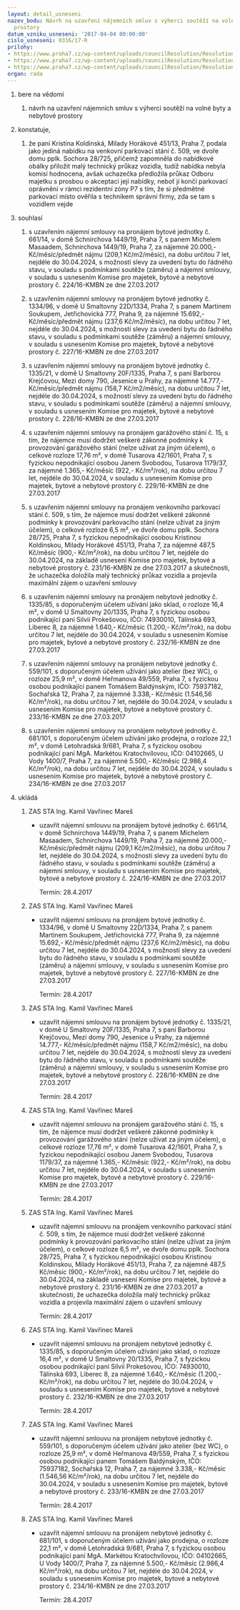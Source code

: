 ```yaml
---
layout: detail_usneseni
nazev_bodu: Návrh na uzavření nájemních smluv s výherci soutěží na volné byty a nebytové
  prostory
datum_vzniku_usneseni: '2017-04-04 00:00:00'
cislo_usneseni: 0316/17-R
prilohy:
- https://www.praha7.cz/wp-content/uploads/councilResolution/Resolutions/28611/export/01_BJNBP20170404~186986.docx
- https://www.praha7.cz/wp-content/uploads/councilResolution/Resolutions/28611/export/02_BJNBP20170404~186985.pdf
- https://www.praha7.cz/wp-content/uploads/councilResolution/Resolutions/28611/export/export~296367.pdf
organ: rada
---
```

<ol id="urzList" class="urzList_view"><li id="" class="urzClass1"><span name="1">bere na vědomí</span><ol class="urzOlClass"><li style="text-align: left;" id="" class="urzClass2"><span><p>návrh na uzavření nájemních smluv s výherci soutěží na volné byty a nebytové prostory</p></span></li></ol></li><li id="" class="urzClass1"><span name="50">konstatuje,</span><ol class="urzOlClass"><li style="text-align: left;" id="" class="urzClass2"><span><p>že paní Kristina Koldinská, Milady Horákové 451/13, Praha 7, podala jako jediná nabídku na venkovní parkovací stání č. 509, ve dvoře domu pplk. Sochora 28/725, přičemž zapomněla do nabídkové obálky přiložit malý technický průkaz vozidla, tudíž nabídka nebyla komisí hodnocena, avšak uchazečka předložila průkaz Odboru majetku s prosbou o akceptaci její nabídky, neboť jí končí parkovací oprávnění v rámci rezidentní zóny P7 s tím, že si předmětné parkovací místo ověřila s technikem správní firmy, zda se tam s vozidlem vejde</p></span></li></ol></li><li id="" class="urzClass1"><span name="26">souhlasí</span><ol class="urzOlClass"><li style="text-align: left;" id="" class="urzClass2"><span><p>s uzavřením nájemní smlouvy na pronájem bytové jednotky č. 661/14, v domě Schnirchova 1449/19, Praha 7, s panem Michelem Masaadem, Schnirchova 1449/19, Praha 7, za nájemné 20.000,- Kč/měsíc/předmět nájmu (209,1 Kč/m2/měsíc), na dobu určitou 7 let, nejdéle do 30.04.2024, s možností slevy za uvedení bytu do řádného stavu, v souladu s podmínkami soutěže (záměru) a nájemní smlouvy, v souladu s usnesením Komise pro majetek, bytové a nebytové prostory č. 224/16-KMBN ze dne 27.03.2017<br></p></span></li><li style="text-align: left;" id="" class="urzClass2"><span><p>s uzavřením nájemní smlouvy na pronájem bytové jednotky č. 1334/96, v domě U Smaltovny 22D/1334, Praha 7, s panem Martinem Soukupem, Jetřichovická 777, Praha 9, za nájemné 15.692,- Kč/měsíc/předmět nájmu (237,6 Kč/m2/měsíc), na dobu určitou 7 let, nejdéle do 30.04.2024, s možností slevy za uvedení bytu do řádného stavu, v souladu s podmínkami soutěže (záměru) a nájemní smlouvy, v souladu s usnesením Komise pro majetek, bytové a nebytové prostory č. 227/16-KMBN ze dne 27.03.2017<br></p></span></li><li style="text-align: left;" id="" class="urzClass2"><span><p>s uzavřením nájemní smlouvy na pronájem bytové jednotky č. 1335/21, v domě U Smaltovny 20F/1335, Praha 7, s paní Barborou Krejčovou, Mezi domy 790, Jesenice u Prahy, za nájemné 14.777,- Kč/měsíc/předmět nájmu (158,7 Kč/m2/měsíc), na dobu určitou 7 let, nejdéle do 30.04.2024, s možností slevy za uvedení bytu do řádného stavu, v souladu s podmínkami soutěže (záměru) a nájemní smlouvy, v souladu s usnesením Komise pro majetek, bytové a nebytové prostory č. 228/16-KMBN ze dne 27.03.2017<br></p></span></li><li style="text-align: left;" id="" class="urzClass2"><span><p>s uzavřením nájemní smlouvy na pronájem garážového stání č. 15, s tím, že nájemce musí dodržet veškeré zákonné podmínky k provozování garážového stání (nelze užívat za jiným účelem), o celkové rozloze 17,76 m², v domě Tusarova 42/1601, Praha 7, s fyzickou nepodnikající osobou Janem Svobodou, Tusarova 1179/37, za nájemné 1.365,- Kč/měsíc (922,- Kč/m²/rok), na dobu určitou 7 let, nejdéle do 30.04.2024, v souladu s usnesením Komise pro majetek, bytové a nebytové prostory č. 229/16-KMBN ze dne 27.03.2017<br></p></span></li><li style="text-align: left;" id="" class="urzClass2"><span><p>s uzavřením nájemní smlouvy na pronájem venkovního parkovací stání č. 509, s tím, že nájemce musí dodržet veškeré zákonné podmínky k provozování parkovacího stání (nelze užívat za jiným účelem), o celkové rozloze 6,5 m², ve dvoře domu pplk. Sochora 28/725, Praha 7, s fyzickou nepodnikající osobou Kristinou Koldinskou, Milady Horákové 451/13, Praha 7, za nájemné 487,5 Kč/měsíc (900,- Kč/m²/rok), na dobu určitou 7 let, nejdéle do 30.04.2024, na základě usnesení Komise pro majetek, bytové a nebytové prostory č. 231/16-KMBN ze dne 27.03.2017 a skutečnosti, že uchazečka doložila malý technický průkaz vozidla a projevila maximální zájem o uzavření smlouvy<br></p></span></li><li style="text-align: left;" id="" class="urzClass2"><span><p>s uzavřením nájemní smlouvy na pronájem nebytové jednotky č. 1335/85, s doporučeným účelem užívání jako sklad, o rozloze 16,4 m², v domě U Smaltovny 20/1335, Praha 7, s fyzickou osobou podnikající paní Silvií Prokešovou, IČO: 74930010, Tálínská 693, Liberec 8, za nájemné 1.640,- Kč/měsíc (1.200,- Kč/m²/rok), na dobu určitou 7 let, nejdéle do 30.04.2024, v souladu s usnesením Komise pro majetek, bytové a nebytové prostory č. 232/16-KMBN ze dne 27.03.2017<br></p></span></li><li style="text-align: left;" id="" class="urzClass2"><span><p>s uzavřením nájemní smlouvy na pronájem nebytové jednotky č. 559/101, s doporučeným účelem užívání jako atelier (bez WC), o rozloze 25,9 m², v domě Heřmanova 49/559, Praha 7, s fyzickou osobou podnikající panem Tomášem Baldýnským, IČO: 75937182, Sochařská 12, Praha 7, za nájemné 3.338,- Kč/měsíc (1.546,56 Kč/m²/rok), na dobu určitou 7 let, nejdéle do 30.04.2024, v souladu s usnesením Komise pro majetek, bytové a nebytové prostory č. 233/16-KMBN ze dne 27.03.2017<br></p></span></li><li style="text-align: left;" id="" class="urzClass2"><span><p>s uzavřením nájemní smlouvy na pronájem nebytové jednotky č. 681/101, s doporučeným účelem užívání jako prodejna, o rozloze 22,1 m², v domě Letohradská 9/681, Praha 7, s fyzickou osobou podnikající paní MgA. Markétou Kratochvílovou, IČO: 04102665, U Vody 1400/7, Praha 7, za nájemné 5.500,- Kč/měsíc (2.986,4 Kč/m²/rok), na dobu určitou 7 let, nejdéle do 30.04.2024, v souladu s usnesením Komise pro majetek, bytové a nebytové prostory č. 234/16-KMBN ze dne 27.03.2017<br></p></span></li></ol></li><li class="urzClass1" id="urzUkoly"><span name="1">ukládá</span><ol class="urzOlClass"><li class="urzClass2"><span><p>ZAS STA Ing. Kamil Vavřinec Mareš</p></span><ul class="urzUlClass"><li class="urzClass3"><span><p>uzavřít nájemní smlouvu na pronájem bytové jednotky č. 661/14, v domě Schnirchova 1449/19, Praha 7, s panem Michelem Masaadem, Schnirchova 1449/19, Praha 7, za nájemné 20.000,- Kč/měsíc/předmět nájmu (209,1 Kč/m2/měsíc), na dobu určitou 7 let, nejdéle do 30.04.2024, s možností slevy za uvedení bytu do řádného stavu, v souladu s podmínkami soutěže (záměru) a nájemní smlouvy, v souladu s usnesením Komise pro majetek, bytové a nebytové prostory č. 224/16-KMBN ze dne 27.03.2017</p></span><span class="urzUkolTermin">  Termín:&nbsp;28.4.2017</span></li></ul></li><li class="urzClass2"><span><p>ZAS STA Ing. Kamil Vavřinec Mareš</p></span><ul class="urzUlClass"><li class="urzClass3"><span><p>uzavřít nájemní smlouvu na pronájem bytové jednotky č. 1334/96, v domě U Smaltovny 22D/1334, Praha 7, s panem Martinem Soukupem, Jetřichovická 777, Praha 9, za nájemné 15.692,- Kč/měsíc/předmět nájmu (237,6 Kč/m2/měsíc), na dobu určitou 7 let, nejdéle do 30.04.2024, s možností slevy za uvedení bytu do řádného stavu, v souladu s podmínkami soutěže (záměru) a nájemní smlouvy, v souladu s usnesením Komise pro majetek, bytové a nebytové prostory č. 227/16-KMBN ze dne 27.03.2017</p></span><span class="urzUkolTermin">  Termín:&nbsp;28.4.2017</span></li></ul></li><li class="urzClass2"><span><p>ZAS STA Ing. Kamil Vavřinec Mareš</p></span><ul class="urzUlClass"><li class="urzClass3"><span><p>uzavřít nájemní smlouvu na pronájem bytové jednotky č. 1335/21, v domě U Smaltovny 20F/1335, Praha 7, s paní Barborou Krejčovou, Mezi domy 790, Jesenice u Prahy, za nájemné 14.777,- Kč/měsíc/předmět nájmu (158,7 Kč/m2/měsíc), na dobu určitou 7 let, nejdéle do 30.04.2024, s možností slevy za uvedení bytu do řádného stavu, v souladu s podmínkami soutěže (záměru) a nájemní smlouvy, v souladu s usnesením Komise pro majetek, bytové a nebytové prostory č. 228/16-KMBN ze dne 27.03.2017</p></span><span class="urzUkolTermin">  Termín:&nbsp;28.4.2017</span></li></ul></li><li class="urzClass2"><span><p>ZAS STA Ing. Kamil Vavřinec Mareš</p></span><ul class="urzUlClass"><li class="urzClass3"><span><p>uzavřít nájemní smlouvu na pronájem garážového stání č. 15, s tím, že nájemce musí dodržet veškeré zákonné podmínky k provozování garážového stání (nelze užívat za jiným účelem), o celkové rozloze 17,76 m², v domě Tusarova 42/1601, Praha 7, s fyzickou nepodnikající osobou Janem Svobodou, Tusarova 1179/37, za nájemné 1.365,- Kč/měsíc (922,- Kč/m²/rok), na dobu určitou 7 let, nejdéle do 30.04.2024, v souladu s usnesením Komise pro majetek, bytové a nebytové prostory č. 229/16-KMBN ze dne 27.03.2017</p></span><span class="urzUkolTermin">  Termín:&nbsp;28.4.2017</span></li></ul></li><li class="urzClass2"><span><p>ZAS STA Ing. Kamil Vavřinec Mareš</p></span><ul class="urzUlClass"><li class="urzClass3"><span><p>uzavřít nájemní smlouvu na pronájem venkovního parkovací stání č. 509, s tím, že nájemce musí dodržet veškeré zákonné podmínky k provozování parkovacího stání (nelze užívat za jiným účelem), o celkové rozloze 6,5 m², ve dvoře domu pplk. Sochora 28/725, Praha 7, s fyzickou nepodnikající osobou Kristinou Koldinskou, Milady Horákové 451/13, Praha 7, za nájemné 487,5 Kč/měsíc (900,- Kč/m²/rok), na dobu určitou 7 let, nejdéle do 30.04.2024, na základě usnesení Komise pro majetek, bytové a nebytové prostory č. 231/16-KMBN ze dne 27.03.2017 a skutečnosti, že uchazečka doložila malý technický průkaz vozidla a projevila maximální zájem o uzavření smlouvy</p></span><span class="urzUkolTermin">  Termín:&nbsp;28.4.2017</span></li></ul></li><li class="urzClass2"><span><p>ZAS STA Ing. Kamil Vavřinec Mareš</p></span><ul class="urzUlClass"><li class="urzClass3"><span><p>uzavřít nájemní smlouvu na pronájem nebytové jednotky č. 1335/85, s doporučeným účelem užívání jako sklad, o rozloze 16,4 m², v domě U Smaltovny 20/1335, Praha 7, s fyzickou osobou podnikající paní Silvií Prokešovou, IČO: 74930010, Tálínská 693, Liberec 8, za nájemné 1.640,- Kč/měsíc (1.200,- Kč/m²/rok), na dobu určitou 7 let, nejdéle do 30.04.2024, v souladu s usnesením Komise pro majetek, bytové a nebytové prostory č. 232/16-KMBN ze dne 27.03.2017</p></span><span class="urzUkolTermin">  Termín:&nbsp;28.4.2017</span></li></ul></li><li class="urzClass2"><span><p>ZAS STA Ing. Kamil Vavřinec Mareš</p></span><ul class="urzUlClass"><li class="urzClass3"><span><p>uzavřít nájemní smlouvu na pronájem nebytové jednotky č. 559/101, s doporučeným účelem užívání jako atelier (bez WC), o rozloze 25,9 m², v domě Heřmanova 49/559, Praha 7, s fyzickou osobou podnikající panem Tomášem Baldýnským, IČO: 75937182, Sochařská 12, Praha 7, za nájemné 3.338,- Kč/měsíc (1.546,56 Kč/m²/rok), na dobu určitou 7 let, nejdéle do 30.04.2024, v souladu s usnesením Komise pro majetek, bytové a nebytové prostory č. 233/16-KMBN ze dne 27.03.2017</p></span><span class="urzUkolTermin">  Termín:&nbsp;28.4.2017</span></li></ul></li><li class="urzClass2"><span><p>ZAS STA Ing. Kamil Vavřinec Mareš</p></span><ul class="urzUlClass"><li class="urzClass3"><span><p>uzavřít nájemní smlouvu na pronájem nebytové jednotky č. 681/101, s doporučeným účelem užívání jako prodejna, o rozloze 22,1 m², v domě Letohradská 9/681, Praha 7, s fyzickou osobou podnikající paní MgA. Markétou Kratochvílovou, IČO: 04102665, U Vody 1400/7, Praha 7, za nájemné 5.500,- Kč/měsíc (2.986,4 Kč/m²/rok), na dobu určitou 7 let, nejdéle do 30.04.2024, v souladu s usnesením Komise pro majetek, bytové a nebytové prostory č. 234/16-KMBN ze dne 27.03.2017</p></span><span class="urzUkolTermin">  Termín:&nbsp;28.4.2017</span></li></ul></li></ol></li></ol>
